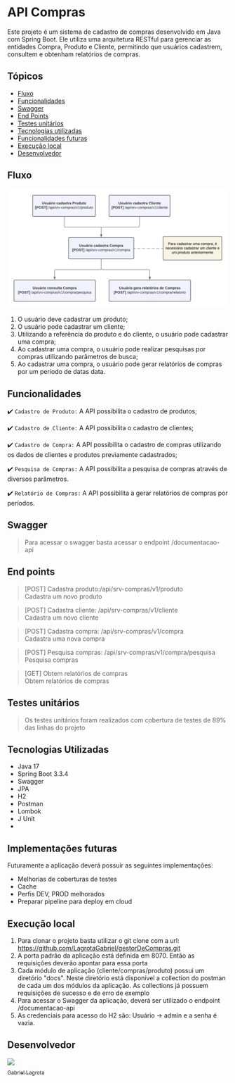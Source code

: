 # API Compras

Este projeto é um sistema de cadastro de compras desenvolvido em Java com Spring Boot. Ele utiliza uma arquitetura
RESTful para gerenciar as entidades Compra, Produto e Cliente, permitindo que usuários cadastrem, consultem e obtenham
relatórios de compras.

## Tópicos

- [Fluxo](#fluxo)
- [Funcionalidades](#funcionalidades)
- [Swagger](#swagger)
- [End Points](#end-points)
- [Testes unitários](#testes-unitários)
- [Tecnologias utilizadas](#tecnologias-utilizadas)
- [Funcionalidades futuras](#Implementações-futuras) 
- [Execução local](#Execução-local)
- [Desenvolvedor](#desenvolvedor)

## Fluxo

![](fluxo-aplicacao.png)

1. O usuário deve cadastrar um produto;
2. O usuário pode cadastrar um cliente;
3. Utilizando a referência do produto e do cliente, o usuário pode cadastrar uma compra;
4. Ao cadastrar uma compra, o usuário pode realizar pesquisas por compras utilizando parâmetros de busca;
5. Ao cadastrar uma compra, o usuário pode gerar relatórios de compras por um período de datas data.

## Funcionalidades

:heavy_check_mark: `Cadastro de Produto:` A API possibilita o cadastro de produtos;

:heavy_check_mark: `Cadastro de Cliente:` A API possibilita o cadastro de clientes;

:heavy_check_mark: `Cadastro de Compra:` A API possibilita o cadastro de compras utilizando os dados de clientes e
produtos previamente cadastrados;

:heavy_check_mark: `Pesquisa de Compras:` A API possibilita a pesquisa de compras através de diversos parâmetros.

:heavy_check_mark: `Relatório de Compras:` A API possibilita a gerar relatórios de compras por períodos.

## Swagger

> Para acessar o swagger basta acessar o endpoint /documentacao-api

## End points

> [POST] Cadastra produto:/api/srv-compras/v1/produto<br>
> Cadastra um novo produto

> [POST] Cadastra cliente: /api/srv-compras/v1/cliente<br>
> Cadastra um novo cliente

> [POST] Cadastra compra: /api/srv-compras/v1/compra<br>
> Cadastra uma nova compra

> [POST] Pesquisa compras: /api/srv-compras/v1/compra/pesquisa<br>
> Pesquisa compras

> [GET] Obtem relatórios de compras<br>
> Obtem relatórios de compras

## Testes unitários

> Os testes unitários foram realizados com cobertura de testes de 89% das linhas do projeto

## Tecnologias Utilizadas

- Java 17
- Spring Boot 3.3.4
- Swagger
- JPA
- H2
- Postman
- Lombok
- J Unit
- 
## Implementações futuras

Futuramente a aplicação deverá possuir as seguintes implementações:
- Melhorias de coberturas de testes
- Cache
- Perfis DEV, PROD melhorados
- Preparar pipeline para deploy em cloud

## Execução local

1. Para clonar o projeto basta utilizar o git clone com a url:<br>https://github.com/LagrotaGabriel/gestorDeCompras.git
2. A porta padrão da aplicação está definida em 8070. Então as requisições deverão apontar para essa porta
3. Cada módulo de aplicação (cliente/compras/produto) possui um diretório "docs". Neste diretório está disponível a 
collection do postman de cada um dos módulos da aplicação. As collections já possuem requisições de sucesso e de erro 
de exemplo
4. Para acessar o Swagger da aplicação, deverá ser utilizado o endpoint /documentacao-api
5. As credenciais para acesso do H2 são: Usuário -> admin e a senha é vazia.

## Desenvolvedor

[<img src="https://avatars.githubusercontent.com/u/95034068?s=400&u=e6564e30a8bb550bd02aac95951f4e0dff78fc48&v=4" width=115><br><sub>Gabriel Lagrota</sub>](https://github.com/LagrotaGabriel)